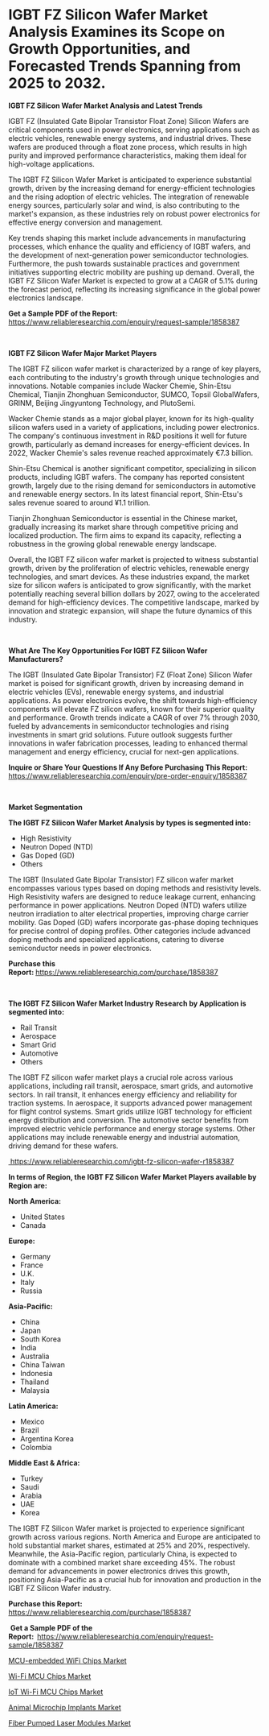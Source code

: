 <p><h1>IGBT FZ Silicon Wafer Market Analysis Examines its Scope on Growth Opportunities, and Forecasted Trends Spanning from 2025 to 2032.</h1></p><p><strong>IGBT FZ Silicon Wafer Market Analysis and Latest Trends</strong></p>
<p><p>IGBT FZ (Insulated Gate Bipolar Transistor Float Zone) Silicon Wafers are critical components used in power electronics, serving applications such as electric vehicles, renewable energy systems, and industrial drives. These wafers are produced through a float zone process, which results in high purity and improved performance characteristics, making them ideal for high-voltage applications.</p><p>The IGBT FZ Silicon Wafer Market is anticipated to experience substantial growth, driven by the increasing demand for energy-efficient technologies and the rising adoption of electric vehicles. The integration of renewable energy sources, particularly solar and wind, is also contributing to the market's expansion, as these industries rely on robust power electronics for effective energy conversion and management. </p><p>Key trends shaping this market include advancements in manufacturing processes, which enhance the quality and efficiency of IGBT wafers, and the development of next-generation power semiconductor technologies. Furthermore, the push towards sustainable practices and government initiatives supporting electric mobility are pushing up demand. Overall, the IGBT FZ Silicon Wafer Market is expected to grow at a CAGR of 5.1% during the forecast period, reflecting its increasing significance in the global power electronics landscape.</p></p>
<p><strong>Get a Sample PDF of the Report:&nbsp;</strong> <a href="https://www.reliableresearchiq.com/enquiry/request-sample/1858387?utm_campaign=1870&utm_medium=2&utm_source=Github&utm_content=ia&utm_term=13022025&utm_id=igbt-fz-silicon-wafer">https://www.reliableresearchiq.com/enquiry/request-sample/1858387</a></p>
<p>&nbsp;</p>
<p><strong>IGBT FZ Silicon Wafer Major Market Players</strong></p>
<p><p>The IGBT FZ silicon wafer market is characterized by a range of key players, each contributing to the industry's growth through unique technologies and innovations. Notable companies include Wacker Chemie, Shin-Etsu Chemical, Tianjin Zhonghuan Semiconductor, SUMCO, Topsil GlobalWafers, GRINM, Beijing Jingyuntong Technology, and PlutoSemi.</p><p>Wacker Chemie stands as a major global player, known for its high-quality silicon wafers used in a variety of applications, including power electronics. The company's continuous investment in R&D positions it well for future growth, particularly as demand increases for energy-efficient devices. In 2022, Wacker Chemie's sales revenue reached approximately €7.3 billion.</p><p>Shin-Etsu Chemical is another significant competitor, specializing in silicon products, including IGBT wafers. The company has reported consistent growth, largely due to the rising demand for semiconductors in automotive and renewable energy sectors. In its latest financial report, Shin-Etsu's sales revenue soared to around ¥1.1 trillion.</p><p>Tianjin Zhonghuan Semiconductor is essential in the Chinese market, gradually increasing its market share through competitive pricing and localized production. The firm aims to expand its capacity, reflecting a robustness in the growing global renewable energy landscape.</p><p>Overall, the IGBT FZ silicon wafer market is projected to witness substantial growth, driven by the proliferation of electric vehicles, renewable energy technologies, and smart devices. As these industries expand, the market size for silicon wafers is anticipated to grow significantly, with the market potentially reaching several billion dollars by 2027, owing to the accelerated demand for high-efficiency devices. The competitive landscape, marked by innovation and strategic expansion, will shape the future dynamics of this industry.</p></p>
<p>&nbsp;</p>
<p><strong>What Are The Key Opportunities For IGBT FZ Silicon Wafer Manufacturers?</strong></p>
<p><p>The IGBT (Insulated Gate Bipolar Transistor) FZ (Float Zone) Silicon Wafer market is poised for significant growth, driven by increasing demand in electric vehicles (EVs), renewable energy systems, and industrial applications. As power electronics evolve, the shift towards high-efficiency components will elevate FZ silicon wafers, known for their superior quality and performance. Growth trends indicate a CAGR of over 7% through 2030, fueled by advancements in semiconductor technologies and rising investments in smart grid solutions. Future outlook suggests further innovations in wafer fabrication processes, leading to enhanced thermal management and energy efficiency, crucial for next-gen applications.</p></p>
<p><strong>Inquire or Share Your Questions If Any Before Purchasing This Report:</strong> <a href="https://www.reliableresearchiq.com/enquiry/pre-order-enquiry/1858387?utm_campaign=1870&utm_medium=2&utm_source=Github&utm_content=ia&utm_term=13022025&utm_id=igbt-fz-silicon-wafer">https://www.reliableresearchiq.com/enquiry/pre-order-enquiry/1858387</a></p>
<p>&nbsp;</p>
<p><strong>Market Segmentation</strong></p>
<p><strong>The IGBT FZ Silicon Wafer Market Analysis by types is segmented into:</strong></p>
<p><ul><li>High Resistivity</li><li>Neutron Doped (NTD)</li><li>Gas Doped (GD)</li><li>Others</li></ul></p>
<p><p>The IGBT (Insulated Gate Bipolar Transistor) FZ silicon wafer market encompasses various types based on doping methods and resistivity levels. High Resistivity wafers are designed to reduce leakage current, enhancing performance in power applications. Neutron Doped (NTD) wafers utilize neutron irradiation to alter electrical properties, improving charge carrier mobility. Gas Doped (GD) wafers incorporate gas-phase doping techniques for precise control of doping profiles. Other categories include advanced doping methods and specialized applications, catering to diverse semiconductor needs in power electronics.</p></p>
<p><strong>Purchase this Report:&nbsp;</strong><a href="https://www.reliableresearchiq.com/purchase/1858387?utm_campaign=1870&utm_medium=2&utm_source=Github&utm_content=ia&utm_term=13022025&utm_id=igbt-fz-silicon-wafer">https://www.reliableresearchiq.com/purchase/1858387</a></p>
<p>&nbsp;</p>
<p><strong>The IGBT FZ Silicon Wafer Market Industry Research by Application is segmented into:</strong></p>
<p><ul><li>Rail Transit</li><li>Aerospace</li><li>Smart Grid</li><li>Automotive</li><li>Others</li></ul></p>
<p><p>The IGBT FZ silicon wafer market plays a crucial role across various applications, including rail transit, aerospace, smart grids, and automotive sectors. In rail transit, it enhances energy efficiency and reliability for traction systems. In aerospace, it supports advanced power management for flight control systems. Smart grids utilize IGBT technology for efficient energy distribution and conversion. The automotive sector benefits from improved electric vehicle performance and energy storage systems. Other applications may include renewable energy and industrial automation, driving demand for these wafers.</p></p>
<p><a href="https://www.reliableresearchiq.com/igbt-fz-silicon-wafer-r1858387?utm_campaign=1870&utm_medium=2&utm_source=Github&utm_content=ia&utm_term=13022025&utm_id=igbt-fz-silicon-wafer">&nbsp;https://www.reliableresearchiq.com/igbt-fz-silicon-wafer-r1858387</a></p>
<p><strong>In terms of Region, the IGBT FZ Silicon Wafer Market Players available by Region are:</strong></p>
<p>
    <p> <strong> North America: </strong>
        <ul>
            <li>United States</li>
            <li>Canada</li>
        </ul>
        </p> 
    <p> <strong> Europe: </strong>
        <ul>
            <li>Germany</li>
            <li>France</li>
            <li>U.K.</li>
            <li>Italy</li>
            <li>Russia</li>
        </ul>
        </p> 
    <p> <strong> Asia-Pacific: </strong>
        <ul>
            <li>China</li>
            <li>Japan</li>
            <li>South Korea</li>
            <li>India</li>
            <li>Australia</li>
            <li>China Taiwan</li>
            <li>Indonesia</li>
            <li>Thailand</li>
            <li>Malaysia</li>
        </ul>
        </p> 
    <p> <strong> Latin America: </strong>
        <ul>
            <li>Mexico</li>
            <li>Brazil</li>
            <li>Argentina Korea</li>
            <li>Colombia</li>
        </ul>
        </p> 
    <p> <strong> Middle East & Africa: </strong>
        <ul>
            <li>Turkey</li>
            <li>Saudi</li>
            <li>Arabia</li>
            <li>UAE</li>
            <li>Korea</li>
        </ul>
    </p>
    </p>
<p><p>The IGBT FZ Silicon Wafer market is projected to experience significant growth across various regions. North America and Europe are anticipated to hold substantial market shares, estimated at 25% and 20%, respectively. Meanwhile, the Asia-Pacific region, particularly China, is expected to dominate with a combined market share exceeding 45%. The robust demand for advancements in power electronics drives this growth, positioning Asia-Pacific as a crucial hub for innovation and production in the IGBT FZ Silicon Wafer industry.</p></p>
<p><strong>Purchase this Report: </strong><a href="https://www.reliableresearchiq.com/purchase/1858387?utm_campaign=1870&utm_medium=2&utm_source=Github&utm_content=ia&utm_term=13022025&utm_id=igbt-fz-silicon-wafer">https://www.reliableresearchiq.com/purchase/1858387</a></p>
<p>&nbsp;<strong>Get a Sample PDF of the Report:&nbsp;&nbsp;</strong><a href="https://www.reliableresearchiq.com/enquiry/request-sample/1858387?utm_campaign=1870&utm_medium=2&utm_source=Github&utm_content=ia&utm_term=13022025&utm_id=igbt-fz-silicon-wafer">https://www.reliableresearchiq.com/enquiry/request-sample/1858387</a></p>
<p><strong></strong></p>
<p><p><a href="https://github.com/bezdanteniz/Market-Research-Report-List-1/blob/main/mcu-embedded-wifi-chips-market.md?utm_campaign=1870&utm_medium=2&utm_source=Github&utm_content=ia&utm_term=13022025&utm_id=igbt-fz-silicon-wafer">MCU-embedded WiFi Chips Market</a></p><p><a href="https://github.com/iceknahomi/Market-Research-Report-List-1/blob/main/wi-fi-mcu-chips-market.md?utm_campaign=1870&utm_medium=2&utm_source=Github&utm_content=ia&utm_term=13022025&utm_id=igbt-fz-silicon-wafer">Wi-Fi MCU Chips Market</a></p><p><a href="https://github.com/awalinfucci/Market-Research-Report-List-1/blob/main/iot-wi-fi-mcu-chips-market.md?utm_campaign=1870&utm_medium=2&utm_source=Github&utm_content=ia&utm_term=13022025&utm_id=igbt-fz-silicon-wafer">IoT Wi-Fi MCU Chips Market</a></p><p><a href="https://github.com/sissalgamd/Market-Research-Report-List-1/blob/main/animal-microchip-implants-market.md?utm_campaign=1870&utm_medium=2&utm_source=Github&utm_content=ia&utm_term=13022025&utm_id=igbt-fz-silicon-wafer">Animal Microchip Implants Market</a></p><p><a href="https://github.com/jolinolooman/Market-Research-Report-List-1/blob/main/fiber-pumped-laser-modules-market.md?utm_campaign=1870&utm_medium=2&utm_source=Github&utm_content=ia&utm_term=13022025&utm_id=igbt-fz-silicon-wafer">Fiber Pumped Laser Modules Market</a></p></p>
